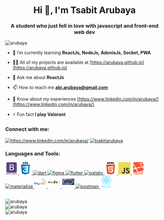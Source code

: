 <h1 align="center">Hi 👋, I'm Tsabit Arubaya</h1>
<h3 align="center">A student who just fell in love with javascript and front-end web dev</h3>

<p align="left"> <img src="https://komarev.com/ghpvc/?username=arubaya&label=Profile%20views&color=0e75b6&style=flat" alt="arubaya" /> </p>

- 🌱 I’m currently learning **ReactJs, NodeJs, AdonisJs, Socket, PWA**

- 👨‍💻 All of my projects are available at [https://arubaya.github.io](https://arubaya.github.io)

- 💬 Ask me about **ReactJs**

- 📫 How to reach me **abi.arubaya@gmail.com**

- 📄 Know about my experiences [https://www.linkedin.com/in/arubaya/](https://www.linkedin.com/in/arubaya/)

- ⚡ Fun fact **I play Valorant**

<h3 align="left">Connect with me:</h3>
<p align="left">
<a href="https://linkedin.com/in/https://www.linkedin.com/in/arubaya/" target="blank"><img align="center" src="https://raw.githubusercontent.com/rahuldkjain/github-profile-readme-generator/master/src/images/icons/Social/linked-in-alt.svg" alt="https://www.linkedin.com/in/arubaya/" height="30" width="40" /></a>
<a href="https://instagram.com/tsabitarubaya" target="blank"><img align="center" src="https://raw.githubusercontent.com/rahuldkjain/github-profile-readme-generator/master/src/images/icons/Social/instagram.svg" alt="tsabitarubaya" height="30" width="40" /></a>
</p>

<h3 align="left">Languages and Tools:</h3>
<p align="left"> <a href="https://getbootstrap.com" target="_blank"> <img src="https://raw.githubusercontent.com/devicons/devicon/master/icons/bootstrap/bootstrap-plain-wordmark.svg" alt="bootstrap" width="40" height="40"/> </a> <a href="https://www.w3schools.com/css/" target="_blank"> <img src="https://raw.githubusercontent.com/devicons/devicon/master/icons/css3/css3-original-wordmark.svg" alt="css3" width="40" height="40"/> </a> <a href="https://dart.dev" target="_blank"> <img src="https://www.vectorlogo.zone/logos/dartlang/dartlang-icon.svg" alt="dart" width="40" height="40"/> </a> <a href="https://www.figma.com/" target="_blank"> <img src="https://www.vectorlogo.zone/logos/figma/figma-icon.svg" alt="figma" width="40" height="40"/> </a> <a href="https://flutter.dev" target="_blank"> <img src="https://www.vectorlogo.zone/logos/flutterio/flutterio-icon.svg" alt="flutter" width="40" height="40"/> </a> <a href="https://www.gatsbyjs.com/" target="_blank"> <img src="https://www.vectorlogo.zone/logos/gatsbyjs/gatsbyjs-icon.svg" alt="gatsby" width="40" height="40"/> </a> <a href="https://www.w3.org/html/" target="_blank"> <img src="https://raw.githubusercontent.com/devicons/devicon/master/icons/html5/html5-original-wordmark.svg" alt="html5" width="40" height="40"/> </a> <a href="https://developer.mozilla.org/en-US/docs/Web/JavaScript" target="_blank"> <img src="https://raw.githubusercontent.com/devicons/devicon/master/icons/javascript/javascript-original.svg" alt="javascript" width="40" height="40"/> </a> <a href="https://laravel.com/" target="_blank"> <img src="https://raw.githubusercontent.com/devicons/devicon/master/icons/laravel/laravel-plain-wordmark.svg" alt="laravel" width="40" height="40"/> </a> <a href="https://materializecss.com/" target="_blank"> <img src="https://raw.githubusercontent.com/prplx/svg-logos/5585531d45d294869c4eaab4d7cf2e9c167710a9/svg/materialize.svg" alt="materialize" width="40" height="40"/> </a> <a href="https://www.mysql.com/" target="_blank"> <img src="https://raw.githubusercontent.com/devicons/devicon/master/icons/mysql/mysql-original-wordmark.svg" alt="mysql" width="40" height="40"/> </a> <a href="https://nodejs.org" target="_blank"> <img src="https://raw.githubusercontent.com/devicons/devicon/master/icons/nodejs/nodejs-original-wordmark.svg" alt="nodejs" width="40" height="40"/> </a> <a href="https://www.php.net" target="_blank"> <img src="https://raw.githubusercontent.com/devicons/devicon/master/icons/php/php-original.svg" alt="php" width="40" height="40"/> </a> <a href="https://postman.com" target="_blank"> <img src="https://www.vectorlogo.zone/logos/getpostman/getpostman-icon.svg" alt="postman" width="40" height="40"/> </a> <a href="https://reactjs.org/" target="_blank"> <img src="https://raw.githubusercontent.com/devicons/devicon/master/icons/react/react-original-wordmark.svg" alt="react" width="40" height="40"/> </a> </p>
<br>
<img width="300px" align="left" src="https://github-readme-stats.vercel.app/api/top-langs?username=arubaya&show_icons=true&locale=en&layout=compact" alt="arubaya" />
<br>
<img width="300px" align="left" src="https://github-readme-stats.vercel.app/api?username=arubaya&show_icons=true&locale=en" alt="arubaya" />
<br>
<img width="300px" align="left" src="https://github-readme-streak-stats.herokuapp.com/?user=arubaya&" alt="arubaya" />

